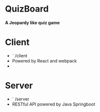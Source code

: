 # QuizBoard
#### A Jeopardy like quiz game

# Client
* ` /client
* Powered by React and webpack
* 

# Server
* ` /server
* RESTful API powered by Java Springboot

